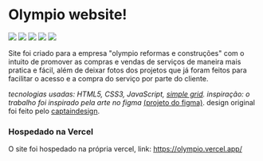 # Olympio website!
<p>
  <a href="https://github.com/brunomztt"><img src="https://img.shields.io/badge/vercel-%23000000.svg?style=for-the-badge&logo=vercel&logoColor=white"></a>
  <a href="https://github.com/brunomztt"><img src="https://img.shields.io/badge/html5-%23E34F26.svg?style=for-the-badge&logo=html5&logoColor=white"></a>
  <a href="https://github.com/brunomztt"><img src="https://img.shields.io/badge/css3-%231572B6.svg?style=for-the-badge&logo=css3&logoColor=white"></a>
  <a href="https://github.com/brunomztt"><img src="https://img.shields.io/badge/javascript-%23323330.svg?style=for-the-badge&logo=javascript&logoColor=%23F7DF1E"></a>
  <a href="https://github.com/brunomztt"><img src="https://img.shields.io/github/repo-size/brunomztt/siteolympio"></a>
</p>

Site foi criado para a empresa "olympio reformas e construções" com o intuito de promover as compras e vendas de serviços de maneira mais pratica e fácil, além de deixar fotos dos projetos que já foram feitos para facilitar o acesso e a compra do serviço por parte do cliente.

_tecnologias usadas: HTML5, CSS3, JavaScript, [simple grid](https://simplegrid.io/)._
_inspiração: o trabalho foi inspirado pela arte no figma_ [(projeto do figma)](https://www.figma.com/community/file/827585162030328694/Figmaland--Business-Landing-page "https://www.figma.com/community/file/827585162030328694/Figmaland--Business-Landing-page").
design original foi feito pelo [captaindesign](https://www.figma.com/@captaindesign "https://www.figma.com/@captaindesign").

### Hospedado na Vercel
O site foi hospedado na própria vercel, link: https://olympio.vercel.app/
